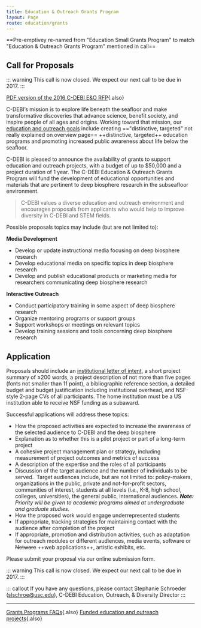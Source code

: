 ```yaml
---
title: Education & Outreach Grants Program
layout: Page
route: education/grants
---
```


==Pre-emptivey re-named from "Education Small Grants Program" to match "Education & Outreach Grants Program" mentioned in call==

## Call for Proposals

::: warning
This call is now closed. We expect our next call to be due in 2017.
:::

[PDF version of the 2016 C-DEBI E&O RFP](http://www.darkenergybiosphere.org/wp-content/uploads/docs/C-DEBIEducationRFP_2016.pdf){.also}

C-DEBI’s mission is to explore life beneath the seafloor and make transformative discoveries that advance science, benefit society, and inspire people of all ages and origins. Working toward that mission, our [education and outreach goals](overview.md) include creating =="distinctive, targeted" not really explained on overview page== ++distinctive, targeted++ education programs and promoting increased public awareness about life below the seafloor.

C-DEBI is pleased to announce the availability of grants to support education and outreach projects, with a budget of up to $50,000 and a project duration of 1 year. The C-DEBI Education & Outreach Grants Program will fund the development of educational opportunities and materials that are pertinent to deep biosphere research in the subseafloor environment.

>C-DEBI values a diverse education and outreach environment and encourages proposals from applicants who would help to improve diversity in C-DEBI and STEM fields.

Possible proposals topics may include (but are not limited to):

**Media Development**

*   Develop or update instructional media focusing on deep biosphere research
*   Develop educational media on specific topics in deep biosphere research
*   Develop and publish educational products or marketing media for researchers communicating deep biosphere research

**Interactive Outreach**

*   Conduct participatory training in some aspect of deep biosphere research
*   Organize mentoring programs or support groups
*   Support workshops or meetings on relevant topics
*   Develop training sessions and tools concerning deep biosphere research

## Application

Proposals should include an [institutional letter of intent](http://www.darkenergybiosphere.org/research-activities/research-support/grant-program-faqs/), a short project summary of ≤200 words, a project description of not more than five pages (fonts not smaller than 11 point), a bibliographic reference section, a detailed budget and budget justification including institutional overhead, and NSF-style 2-page CVs of all participants. The home institution must be a US institution able to receive NSF funding as a subaward.

Successful applications will address these topics:

*   How the proposed activities are expected to increase the awareness of the selected audience to C-DEBI and the deep biosphere
*   Explanation as to whether this is a pilot project or part of a long-term project
*   A cohesive project management plan or strategy, including measurement of project outcomes and metrics of success
*   A description of the expertise and the roles of all participants
*   Discussion of the target audience and the number of individuals to be served.  Target audiences include, but are not limited to: policy-makers, organizations in the public, private and not-for-profit sectors, communities of interest, students at all levels (_i.e.,_ K-8, high school, colleges, universities), the general public, international audiences. _**Note:** Priority will be given to academic programs aimed at undergraduate and graduate studies._
*   How the proposed work would engage underrepresented students
*   If appropriate, tracking strategies for maintaining contact with the audience after completion of the project
*   If appropriate, promotion and distribution activities, such as adaptation for outreach modules or different audiences, media events, software or ~~Netware~~ ++web applications++, artistic exhibits, etc.

Please submit your proposal via our online submission form.

::: warning
This call is now closed. We expect our next call to be due in 2017.
:::

::: callout
If you have any questions, please contact Stephanie Schroeder ([slschroe@usc.edu](mailto:stephanie.schroeder@usc.edu?subject=C-DEBI%20Education%20and%20Outreach%20Grant%20Application)), C-DEBI Education, Outreach, & Diversity Director
:::

---
[Grants Programs FAQs](http://www.darkenergybiosphere.org/research-activities/research-support/grant-program-faqs/){.also}
[Funded education and outreach projects](http://www.darkenergybiosphere.org/research-activities/funded-projects/funded-education-proposals/){.also}
